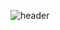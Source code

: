 ![header](https://capsule-render.vercel.app/api?type=waving&color=auto&height=300&section=header&text=PPRS%20Pusat&fontSize=90&animation=fadeIn&fontAlignY=38&desc=)
